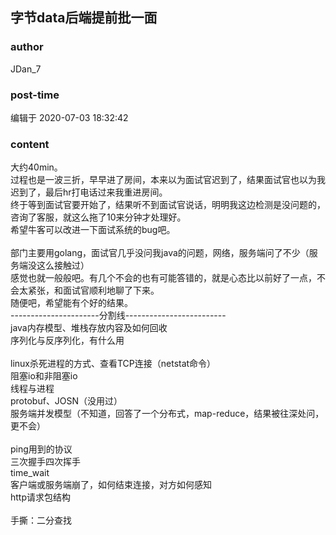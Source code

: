 ## 字节data后端提前批一面
### author 
JDan_7
### post-time 

编辑于  2020-07-03 18:32:42
### content 
<div class="post-topic-des nc-post-content">
 <div>
  大约40min。
 </div>
 <div>
  过程也是一波三折，早早进了房间，本来以为面试官迟到了，结果面试官也以为我迟到了，最后hr打电话过来我重进房间。
 </div>
 <div>
  终于等到面试官要开始了，结果听不到面试官说话，明明我这边检测是没问题的，咨询了客服，就这么拖了10来分钟才处理好。
 </div>
 <div>
  希望牛客可以改进一下面试系统的bug吧。
 </div>
 <div>
  <br/>
 </div>
 <div>
  部门主要用golang，面试官几乎没问我java的问题，网络，服务端问了不少（服务端没这么接触过）
 </div>
 <div>
  感觉也就一般般吧。有几个不会的也有可能答错的，就是心态比以前好了一点，不会太紧张，和面试官顺利地聊了下来。
 </div>
 <div>
  随便吧，希望能有个好的结果。
 </div>
 ----------------------分割线-------------------------
 <br/>
 java内存模型、堆栈存放内容及如何回收
 <br/>
 序列化与反序列化，有什么用
 <br/>
 <br/>
 linux杀死进程的方式、查看TCP连接（netstat命令）
 <br/>
 阻塞io和非阻塞io
 <br/>
 线程与进程
 <br/>
 protobuf、JOSN（没用过）
 <br/>
 服务端并发模型（不知道，回答了一个分布式，map-reduce，结果被往深处问，更不会）
 <br/>
 <br/>
 ping用到的协议
 <br/>
 三次握手四次挥手
 <br/>
 time_wait
 <br/>
 客户端或服务端崩了，如何结束连接，对方如何感知
 <br/>
 http请求包结构
 <br/>
 <br/>
 手撕：二分查找
 <br/>
</div>
